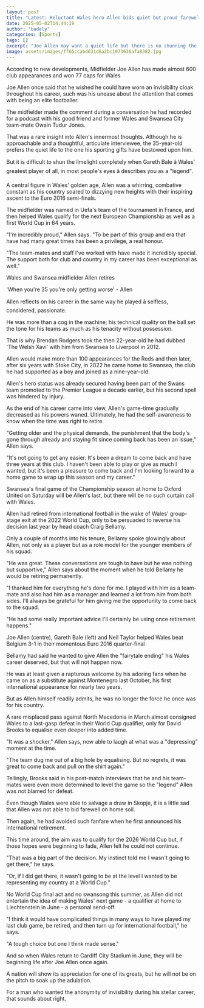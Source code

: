 ```yaml
---
layout: post
title: "Latest: Reluctant Wales hero Allen bids quiet but proud farewell"
date: 2025-05-02T14:44:19
author: "badely"
categories: [Sports]
tags: []
excerpt: "Joe Allen may want a quiet life but there is no shunning the limelight for the Wales legend as the midfielder announces his retirement."
image: assets/images/ff65ccabd631d6a2bc1973636afa8382.jpg
---
```


According to new developments, Midfielder Joe Allen has made almost 600 club appearances and won 77 caps for Wales

Joe Allen once said that he wished he could have worn an invisibility cloak throughout his career, such was his unease about the attention that comes with being an elite footballer.

The midfielder made the comment during a conversation he had recorded for a podcast with his good friend and former Wales and Swansea City team-mate Owain Tudur Jones.

That was a rare insight into Allen's innermost thoughts. Although he is approachable and a thoughtful, articulate interviewee, the 35-year-old prefers the quiet life to the one his sporting gifts have bestowed upon him.

But it is difficult to shun the limelight completely when Gareth Bale â Wales' greatest player of all, in most people's eyes â describes you as a "legend".

A central figure in Wales' golden age, Allen was a whirring, combative constant as his country soared to dizzying new heights with their inspiring ascent to the Euro 2016 semi-finals.

The midfielder was named in Uefa's team of the tournament in France, and then helped Wales qualify for the next European Championship as well as a first World Cup in 64 years.

"I'm incredibly proud," Allen says. "To be part of this group and era that have had many great times has been a privilege, a real honour.

"The team-mates and staff I've worked with have made it incredibly special. The support both for club and country in my career has been exceptional as well."

Wales and Swansea midfielder Allen retires 

'When you're 35 you're only getting worse' - Allen

Allen reflects on his career in the same way he played â selfless, considered, passionate.

He was more than a cog in the machine; his technical quality on the ball set the tone for his teams as much as his tenacity without possession.

That is why Brendan Rodgers took the then 22-year-old he had dubbed 'The Welsh Xavi' with him from Swansea to Liverpool in 2012.

Allen would make more than 100 appearances for the Reds and then later, after six years with Stoke City, in 2022 he came home to Swansea, the club he had supported as a boy and joined as a nine-year-old.

Allen's hero status was already secured having been part of the Swans team promoted to the Premier League a decade earlier, but his second spell was hindered by injury.

As the end of his career came into view, Allen's game-time gradually decreased as his powers waned. Ultimately, he had the self-awareness to know when the time was right to retire.

"Getting older and the physical demands, the punishment that the body's gone through already and staying fit since coming back has been an issue," Allen says.

"It's not going to get any easier. It's been a dream to come back and have three years at this club. I haven't been able to play or give as much I wanted, but it's been a pleasure to come back and I'm looking forward to a home game to wrap up this season and my career."

Swansea's final game of the Championship season at home to Oxford United on Saturday will be Allen's last, but there will be no such curtain call with Wales.

Allen had retired from international football in the wake of Wales' group-stage exit at the 2022 World Cup, only to be persuaded to reverse his decision last year by head coach Craig Bellamy.

Only a couple of months into his tenure, Bellamy spoke glowingly about Allen, not only as a player but as a role model for the younger members of his squad.

"He was great. These conversations are tough to have but he was nothing but supportive," Allen says about the moment when he told Bellamy he would be retiring permanently.

"I thanked him for everything he's done for me. I played with him as a team-mate and also had him as a manager and learned a lot from him from both sides. I'll always be grateful for him giving me the opportunity to come back to the squad.

"He had some really important advice I'll certainly be using once retirement happens."

Joe Allen (centre), Gareth Bale (left) and Neil Taylor helped Wales beat Belgium 3-1 in their momentous Euro 2016 quarter-final

Bellamy had said he wanted to give Allen the "fairytale ending" his Wales career deserved, but that will not happen now.

He was at least given a rapturous welcome by his adoring fans when he came on as a substitute against Montenegro last October, his first international appearance for nearly two years.

But as Allen himself readily admits, he was no longer the force he once was for his country.

A rare misplaced pass against North Macedonia in March almost consigned Wales to a last-gasp defeat in their World Cup qualifier, only for David Brooks to equalise even deeper into added time.

"It was a shocker," Allen says, now able to laugh at what was a "depressing" moment at the time.

"The team dug me out of a big hole by equalising. But no regrets, it was great to come back and pull on the shirt again."

Tellingly, Brooks said in his post-match interviews that he and his team-mates were even more determined to level the game so the "legend" Allen was not blamed for defeat.

Even though Wales were able to salvage a draw in Skopje, it is a little sad that Allen was not able to bid farewell on home soil.

Then again, he had avoided such fanfare when he first announced his international retirement.

This time around, the aim was to qualify for the 2026 World Cup but, if those hopes were beginning to fade, Allen felt he could not continue.

"That was a big part of the decision. My instinct told me I wasn't going to get there," he says.

"Or, if I did get there, it wasn't going to be at the level I wanted to be representing my country at a World Cup."

No World Cup final act and no swansong this summer, as Allen did not entertain the idea of making Wales' next game - a qualifier at home to Liechtenstein in June - a personal send-off.

"I think it would have complicated things in many ways to have played my last club game, be retired, and then turn up for international football," he says.

"A tough choice but one I think made sense."

And so when Wales return to Cardiff City Stadium in June, they will be beginning life after Joe Allen once again.

A nation will show its appreciation for one of its greats, but he will not be on the pitch to soak up the adulation.

For a man who wanted the anonymity of invisibility during his stellar career, that sounds about right.

